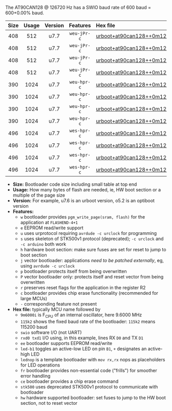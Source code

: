 The AT90CAN128 @ 126720 Hz has a SWIO baud rate of 600 baud = 600+0.00% baud.

|Size|Usage|Version|Features|Hex file|
|:-:|:-:|:-:|:-:|:--|
|408|512|u7.7|`weu-jPr-c`|[urboot+at90can128++0m126720i++++0k6_swio_rxd2_txd3_ee_led+b5_fr_ce.hex](https://raw.githubusercontent.com/stefanrueger/urboot.hex/main/mcus/at90can128/internal_oscillator/fint++0m126720_Hz/br++++0k6_bps/urboot+at90can128++0m126720i++++0k6_swio_rxd2_txd3_ee_led+b5_fr_ce.hex)|
|408|512|u7.7|`weu-jPr-c`|[urboot+at90can128++0m126720i++++0k6_swio_rxd2_txd3_ee_lednop_fr_ce.hex](https://raw.githubusercontent.com/stefanrueger/urboot.hex/main/mcus/at90can128/internal_oscillator/fint++0m126720_Hz/br++++0k6_bps/urboot+at90can128++0m126720i++++0k6_swio_rxd2_txd3_ee_lednop_fr_ce.hex)|
|408|512|u7.7|`weu-jPr-c`|[urboot+at90can128++0m126720i++++0k6_swio_rxe0_txe1_ee_led+b5_fr_ce.hex](https://raw.githubusercontent.com/stefanrueger/urboot.hex/main/mcus/at90can128/internal_oscillator/fint++0m126720_Hz/br++++0k6_bps/urboot+at90can128++0m126720i++++0k6_swio_rxe0_txe1_ee_led+b5_fr_ce.hex)|
|408|512|u7.7|`weu-jPr-c`|[urboot+at90can128++0m126720i++++0k6_swio_rxe0_txe1_ee_lednop_fr_ce.hex](https://raw.githubusercontent.com/stefanrueger/urboot.hex/main/mcus/at90can128/internal_oscillator/fint++0m126720_Hz/br++++0k6_bps/urboot+at90can128++0m126720i++++0k6_swio_rxe0_txe1_ee_lednop_fr_ce.hex)|
|390|1024|u7.7|`weu-hpr-c`|[urboot+at90can128++0m126720i++++0k6_swio_rxd2_txd3_ee_led+b5_fr_ce_hw.hex](https://raw.githubusercontent.com/stefanrueger/urboot.hex/main/mcus/at90can128/internal_oscillator/fint++0m126720_Hz/br++++0k6_bps/urboot+at90can128++0m126720i++++0k6_swio_rxd2_txd3_ee_led+b5_fr_ce_hw.hex)|
|390|1024|u7.7|`weu-hpr-c`|[urboot+at90can128++0m126720i++++0k6_swio_rxd2_txd3_ee_lednop_fr_ce_hw.hex](https://raw.githubusercontent.com/stefanrueger/urboot.hex/main/mcus/at90can128/internal_oscillator/fint++0m126720_Hz/br++++0k6_bps/urboot+at90can128++0m126720i++++0k6_swio_rxd2_txd3_ee_lednop_fr_ce_hw.hex)|
|390|1024|u7.7|`weu-hpr-c`|[urboot+at90can128++0m126720i++++0k6_swio_rxe0_txe1_ee_led+b5_fr_ce_hw.hex](https://raw.githubusercontent.com/stefanrueger/urboot.hex/main/mcus/at90can128/internal_oscillator/fint++0m126720_Hz/br++++0k6_bps/urboot+at90can128++0m126720i++++0k6_swio_rxe0_txe1_ee_led+b5_fr_ce_hw.hex)|
|390|1024|u7.7|`weu-hpr-c`|[urboot+at90can128++0m126720i++++0k6_swio_rxe0_txe1_ee_lednop_fr_ce_hw.hex](https://raw.githubusercontent.com/stefanrueger/urboot.hex/main/mcus/at90can128/internal_oscillator/fint++0m126720_Hz/br++++0k6_bps/urboot+at90can128++0m126720i++++0k6_swio_rxe0_txe1_ee_lednop_fr_ce_hw.hex)|
|496|1024|u7.7|`wes-hpr-c`|[urboot+at90can128++0m126720i++++0k6_swio_rxd2_txd3_ee_led+b5_fr_ce_stk500_hw.hex](https://raw.githubusercontent.com/stefanrueger/urboot.hex/main/mcus/at90can128/internal_oscillator/fint++0m126720_Hz/br++++0k6_bps/urboot+at90can128++0m126720i++++0k6_swio_rxd2_txd3_ee_led+b5_fr_ce_stk500_hw.hex)|
|496|1024|u7.7|`wes-hpr-c`|[urboot+at90can128++0m126720i++++0k6_swio_rxd2_txd3_ee_lednop_fr_ce_stk500_hw.hex](https://raw.githubusercontent.com/stefanrueger/urboot.hex/main/mcus/at90can128/internal_oscillator/fint++0m126720_Hz/br++++0k6_bps/urboot+at90can128++0m126720i++++0k6_swio_rxd2_txd3_ee_lednop_fr_ce_stk500_hw.hex)|
|496|1024|u7.7|`wes-hpr-c`|[urboot+at90can128++0m126720i++++0k6_swio_rxe0_txe1_ee_led+b5_fr_ce_stk500_hw.hex](https://raw.githubusercontent.com/stefanrueger/urboot.hex/main/mcus/at90can128/internal_oscillator/fint++0m126720_Hz/br++++0k6_bps/urboot+at90can128++0m126720i++++0k6_swio_rxe0_txe1_ee_led+b5_fr_ce_stk500_hw.hex)|
|496|1024|u7.7|`wes-hpr-c`|[urboot+at90can128++0m126720i++++0k6_swio_rxe0_txe1_ee_lednop_fr_ce_stk500_hw.hex](https://raw.githubusercontent.com/stefanrueger/urboot.hex/main/mcus/at90can128/internal_oscillator/fint++0m126720_Hz/br++++0k6_bps/urboot+at90can128++0m126720i++++0k6_swio_rxe0_txe1_ee_lednop_fr_ce_stk500_hw.hex)|

- **Size:** Bootloader code size including small table at top end
- **Usage:** How many bytes of flash are needed, ie, HW boot section or a multiple of the page size
- **Version:** For example, u7.6 is an urboot version, o5.2 is an optiboot version
- **Features:**
  + `w` bootloader provides `pgm_write_page(sram, flash)` for the application at `FLASHEND-4+1`
  + `e` EEPROM read/write support
  + `u` uses urprotocol requiring `avrdude -c urclock` for programming
  + `s` uses skeleton of STK500v1 protocol (deprecated); `-c urclock` and `-c arduino` both work
  + `h` hardware boot section: make sure fuses are set for reset to jump to boot section
  + `j` vector bootloader: applications *need to be patched externally*, eg, using `avrdude -c urclock`
  + `p` bootloader protects itself from being overwritten
  + `P` vector bootloader only: protects itself and reset vector from being overwritten
  + `r` preserves reset flags for the application in the register R2
  + `c` bootloader provides chip erase functionality (recommended for large MCUs)
  + `-` corresponding feature not present
- **Hex file:** typically MCU name followed by
  + `9m6000i` is F<sub>CPU</sub> of an internal oscillator, here 9.6000 MHz
  + `115k2` shows the fixed baud rate of the bootloader: `115k2` means 115200 baud
  + `swio` software I/O (not UART)
  + `rxd0 txd1` I/O using, in this example, lines RX `D0` and TX `D1`
  + `ee` bootloader supports EEPROM read/write
  + `led-b1` toggles an active-low LED on pin `B1`, `+` designates an active-high LED
  + `lednop` is a template bootloader with `mov rx,rx` nops as placeholders for LED operations
  + `fr` bootloader provides non-essential code ("frills") for smoother error handling
  + `ce` bootloader provides a chip erase command
  + `stk500` uses deprecated STK500v1 protocol to communicate with bootloader
  + `hw` hardware supported bootloader: set fuses to jump to the HW boot section, not to reset vector

